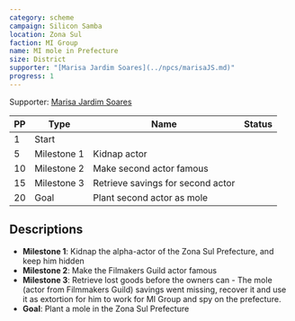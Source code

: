 ```yaml
---
category: scheme
campaign: Silicon Samba
location: Zona Sul
faction: MI Group
name: MI mole in Prefecture
size: District
supporter: "[Marisa Jardim Soares](../npcs/marisaJS.md)"
progress: 1
---
```


Supporter: [Marisa Jardim Soares](../npcs/marisaJS.md)

| PP  | Type        | Name                              | Status |
| --- | ----------- | --------------------------------- | ------ |
| 1   | Start       |                                   |        |
| 5   | Milestone 1 | Kidnap actor                      |        |
| 10  | Milestone 2 | Make second actor famous          |        |
| 15  | Milestone 3 | Retrieve savings for second actor |        |
| 20  | Goal        | Plant second actor as mole        |        |

## Descriptions

 - **Milestone 1**: Kidnap the alpha-actor of the Zona Sul Prefecture, and keep him hidden
 - **Milestone 2**: Make the Filmakers Guild actor famous
 - **Milestone 3**: Retrieve lost goods before the owners can - The mole (actor from Filmmakers Guild) savings went missing, recover it and use it as extortion for him to work for MI Group and spy on the prefecture.
 - **Goal**: Plant a mole in the Zona Sul Prefecture